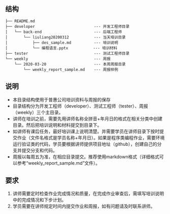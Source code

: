 ## 结构


```
├── README.md
├── developer                          --- 开发工程师目录
│   └── back-end                       --- 后端工程师
│       └── liuliang20200312           --- 当天培训目录
│           ├── des_sample.md          --- 培训说明
│           └── 编程语言.pptx           --- 培训材料
├── tester                             --- 测试工程师目录
└── weekly                             --- 周报
    └── 2020-03-20                     --- 本周周报目录
        └── weekly_report_sample.md    --- 周报样例
```

## 说明
* 本目录结构使用于普惠公司培训资料与周报的保存
* 目录结构分为开发工程师（developer）、测试工程师（tester）、周报（weekly）三个主目录。
* 讲师在培训之前，需要先用讲师名称全拼音+年月日的格式在相关分类中创建目录。然后把培训说明和材料提交到目录下。
* 如讲师有课后任务，最好培训课上说明清楚。并需要学员在讲师目录下按时提交作业（文件名格式是学员名称+年月日）。如果是程序类编程作业，需要环境运行验证类的代码，学员要根据讲师提供项目地址（github），创建自己的分支并提交分支和代码。
* 周报以每周五为准，在相应目录提交。推荐使用markdown格式（详细格式可以参考“weekly_report_sample.md”文件）。

## 要求
1. 讲师需要定时检查作业完成情况和质量，在完成作业审查后，需填写培训说明中的完成情况和下步计划。
2. 学员需要在讲师规定时间内提交作业和周报，如有问题请及时联系讲师。